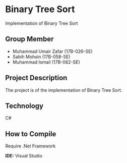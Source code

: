 Binary Tree Sort
===
Implementation of Binary Tree Sort

Group Member
---
+ Muhammad Umair Zafar (17B-026-SE)
+ Sabih Mohsin (17B-058-SE)
+ Muhammad Ismail (17B-062-SE)

Project Description
---
The project is of the implementation of Binary Tree Sort.

Technology
---
C#

How to Compile
---
Require .Net Framework

**IDE:** Visual Studio
